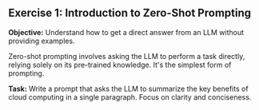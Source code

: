## Exercise 1: Introduction to Zero-Shot Prompting


**Objective:** Understand how to get a direct answer from an LLM without providing examples.


Zero-shot prompting involves asking the LLM to perform a task directly, relying solely on its pre-trained knowledge. It's the simplest form of prompting.


**Task:** Write a prompt that asks the LLM to summarize the key benefits of cloud computing in a single paragraph. Focus on clarity and conciseness.